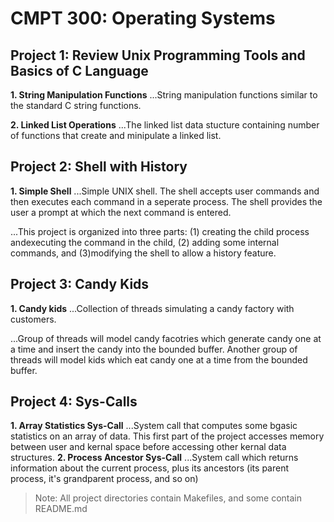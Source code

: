 # CMPT 300: Operating Systems

## Project 1: Review Unix Programming Tools and Basics of C Language
__1. String Manipulation Functions__
...String manipulation functions similar to the standard C string functions.

__2. Linked List Operations__
...The linked list data stucture containing number of functions that create and minipulate a linked list.

## Project 2: Shell with History
__1. Simple Shell__
...Simple UNIX shell. The shell accepts user commands and then executes each command in a seperate process. The shell provides the user a prompt at which the next command is entered.

...This project is organized into three parts: (1) creating the child process andexecuting the command in the child, (2) adding some internal commands, and (3)modifying the shell to allow a history feature.

## Project 3: Candy Kids
__1. Candy kids__
...Collection of threads simulating a candy factory with customers.

...Group of threads will model candy facotries which generate candy one at a time and insert the candy into the bounded buffer. Another group of threads will model kids which eat candy one at a time from the bounded buffer.

## Project 4: Sys-Calls
__1. Array Statistics Sys-Call__
...System call that computes some bgasic statistics on an array of data. This first part of the project accesses memory between user and kernal space before accessing other kernal data structures.
__2. Process Ancestor Sys-Call__
...System call which returns information about the current process, plus its ancestors (its parent process, it's grandparent process, and so on)

> Note: All project directories contain Makefiles, and some contain README.md
